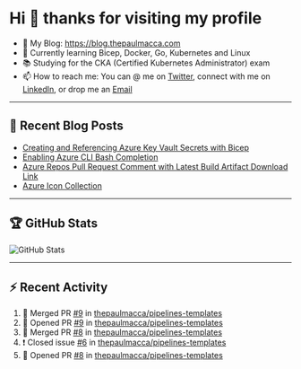 # Hi 👋 thanks for visiting my profile

- 💬 My Blog: <https://blog.thepaulmacca.com>
- 🌱 Currently learning Bicep, Docker, Go, Kubernetes and Linux
- 📚 Studying for the CKA (Certified Kubernetes Administrator) exam
- 📫 How to reach me: You can @ me on [Twitter](https://twitter.com/thepaulmacca), connect with me on [LinkedIn](https://www.linkedin.com/in/thepaulmacca/), or drop me an [Email](mailto:pm@thepaulmacca.com)

---

## :blue_book: Recent Blog Posts
<!-- BLOG-POST-LIST:START -->
- [Creating and Referencing Azure Key Vault Secrets with Bicep](https://blog.thepaulmacca.com/creating-and-referencing-azure-key-vault-secrets-with-bicep/)
- [Enabling Azure CLI Bash Completion](https://blog.thepaulmacca.com/enabling-azure-cli-bash-completion/)
- [Azure Repos Pull Request Comment with Latest Build Artifact Download Link](https://blog.thepaulmacca.com/azure-repos-pull-request-comment-with-latest-build-artifact-download-link/)
- [Azure Icon Collection](https://blog.thepaulmacca.com/azure-icon-collection/)
<!-- BLOG-POST-LIST:END -->

---

## :trophy: GitHub Stats

![GitHub Stats](https://github-readme-stats.vercel.app/api?username=thepaulmacca&count_private=true&show_icons=true&theme=dark)

---

## :zap: Recent Activity

<!--START_SECTION:activity-->
1. 🎉 Merged PR [#9](https://github.com/thepaulmacca/pipelines-templates/pull/9) in [thepaulmacca/pipelines-templates](https://github.com/thepaulmacca/pipelines-templates)
2. 💪 Opened PR [#9](https://github.com/thepaulmacca/pipelines-templates/pull/9) in [thepaulmacca/pipelines-templates](https://github.com/thepaulmacca/pipelines-templates)
3. 🎉 Merged PR [#8](https://github.com/thepaulmacca/pipelines-templates/pull/8) in [thepaulmacca/pipelines-templates](https://github.com/thepaulmacca/pipelines-templates)
4. ❗️ Closed issue [#6](https://github.com/thepaulmacca/pipelines-templates/issues/6) in [thepaulmacca/pipelines-templates](https://github.com/thepaulmacca/pipelines-templates)
5. 💪 Opened PR [#8](https://github.com/thepaulmacca/pipelines-templates/pull/8) in [thepaulmacca/pipelines-templates](https://github.com/thepaulmacca/pipelines-templates)
<!--END_SECTION:activity-->
